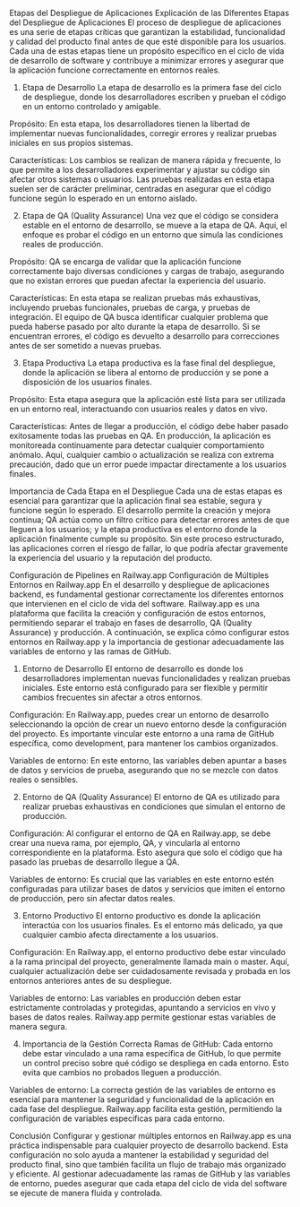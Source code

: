 Etapas del Despliegue de Aplicaciones
Explicación de las Diferentes Etapas del Despliegue de Aplicaciones
El proceso de despliegue de aplicaciones es una serie de etapas críticas que garantizan la estabilidad, funcionalidad y calidad del producto final antes de que esté disponible para los usuarios. Cada una de estas etapas tiene un propósito específico en el ciclo de vida de desarrollo de software y contribuye a minimizar errores y asegurar que la aplicación funcione correctamente en entornos reales.

1. Etapa de Desarrollo
La etapa de desarrollo es la primera fase del ciclo de despliegue, donde los desarrolladores escriben y prueban el código en un entorno controlado y amigable.

Propósito: En esta etapa, los desarrolladores tienen la libertad de implementar nuevas funcionalidades, corregir errores y realizar pruebas iniciales en sus propios sistemas.

Características: Los cambios se realizan de manera rápida y frecuente, lo que permite a los desarrolladores experimentar y ajustar su código sin afectar otros sistemas o usuarios. Las pruebas realizadas en esta etapa suelen ser de carácter preliminar, centradas en asegurar que el código funcione según lo esperado en un entorno aislado.

2. Etapa de QA (Quality Assurance)
Una vez que el código se considera estable en el entorno de desarrollo, se mueve a la etapa de QA. Aquí, el enfoque es probar el código en un entorno que simula las condiciones reales de producción.

Propósito: QA se encarga de validar que la aplicación funcione correctamente bajo diversas condiciones y cargas de trabajo, asegurando que no existan errores que puedan afectar la experiencia del usuario.

Características: En esta etapa se realizan pruebas más exhaustivas, incluyendo pruebas funcionales, pruebas de carga, y pruebas de integración. El equipo de QA busca identificar cualquier problema que pueda haberse pasado por alto durante la etapa de desarrollo. Si se encuentran errores, el código es devuelto a desarrollo para correcciones antes de ser sometido a nuevas pruebas.

3. Etapa Productiva
La etapa productiva es la fase final del despliegue, donde la aplicación se libera al entorno de producción y se pone a disposición de los usuarios finales.

Propósito: Esta etapa asegura que la aplicación esté lista para ser utilizada en un entorno real, interactuando con usuarios reales y datos en vivo.

Características: Antes de llegar a producción, el código debe haber pasado exitosamente todas las pruebas en QA. En producción, la aplicación es monitoreada continuamente para detectar cualquier comportamiento anómalo. Aquí, cualquier cambio o actualización se realiza con extrema precaución, dado que un error puede impactar directamente a los usuarios finales.

Importancia de Cada Etapa en el Despliegue
Cada una de estas etapas es esencial para garantizar que la aplicación final sea estable, segura y funcione según lo esperado. El desarrollo permite la creación y mejora continua; QA actúa como un filtro crítico para detectar errores antes de que lleguen a los usuarios; y la etapa productiva es el entorno donde la aplicación finalmente cumple su propósito. Sin este proceso estructurado, las aplicaciones corren el riesgo de fallar, lo que podría afectar gravemente la experiencia del usuario y la reputación del producto.

Configuración de Pipelines en Railway.app
Configuración de Múltiples Entornos en Railway.app
En el desarrollo y despliegue de aplicaciones backend, es fundamental gestionar correctamente los diferentes entornos que intervienen en el ciclo de vida del software. Railway.app es una plataforma que facilita la creación y configuración de estos entornos, permitiendo separar el trabajo en fases de desarrollo, QA (Quality Assurance) y producción. A continuación, se explica cómo configurar estos entornos en Railway.app y la importancia de gestionar adecuadamente las variables de entorno y las ramas de GitHub.

1. Entorno de Desarrollo
El entorno de desarrollo es donde los desarrolladores implementan nuevas funcionalidades y realizan pruebas iniciales. Este entorno está configurado para ser flexible y permitir cambios frecuentes sin afectar a otros entornos.

Configuración: En Railway.app, puedes crear un entorno de desarrollo seleccionando la opción de crear un nuevo entorno desde la configuración del proyecto. Es importante vincular este entorno a una rama de GitHub específica, como development, para mantener los cambios organizados.

Variables de entorno: En este entorno, las variables deben apuntar a bases de datos y servicios de prueba, asegurando que no se mezcle con datos reales o sensibles.

2. Entorno de QA (Quality Assurance)
El entorno de QA es utilizado para realizar pruebas exhaustivas en condiciones que simulan el entorno de producción.

Configuración: Al configurar el entorno de QA en Railway.app, se debe crear una nueva rama, por ejemplo, QA, y vincularla al entorno correspondiente en la plataforma. Esto asegura que solo el código que ha pasado las pruebas de desarrollo llegue a QA.

Variables de entorno: Es crucial que las variables en este entorno estén configuradas para utilizar bases de datos y servicios que imiten el entorno de producción, pero sin afectar datos reales.

3. Entorno Productivo
El entorno productivo es donde la aplicación interactúa con los usuarios finales. Es el entorno más delicado, ya que cualquier cambio afecta directamente a los usuarios.

Configuración: En Railway.app, el entorno productivo debe estar vinculado a la rama principal del proyecto, generalmente llamada main o master. Aquí, cualquier actualización debe ser cuidadosamente revisada y probada en los entornos anteriores antes de su despliegue.

Variables de entorno: Las variables en producción deben estar estrictamente controladas y protegidas, apuntando a servicios en vivo y bases de datos reales. Railway.app permite gestionar estas variables de manera segura.

4. Importancia de la Gestión Correcta
Ramas de GitHub: Cada entorno debe estar vinculado a una rama específica de GitHub, lo que permite un control preciso sobre qué código se despliega en cada entorno. Esto evita que cambios no probados lleguen a producción.

Variables de entorno: La correcta gestión de las variables de entorno es esencial para mantener la seguridad y funcionalidad de la aplicación en cada fase del despliegue. Railway.app facilita esta gestión, permitiendo la configuración de variables específicas para cada entorno.

Conclusión
Configurar y gestionar múltiples entornos en Railway.app es una práctica indispensable para cualquier proyecto de desarrollo backend. Esta configuración no solo ayuda a mantener la estabilidad y seguridad del producto final, sino que también facilita un flujo de trabajo más organizado y eficiente. Al gestionar adecuadamente las ramas de GitHub y las variables de entorno, puedes asegurar que cada etapa del ciclo de vida del software se ejecute de manera fluida y controlada.

